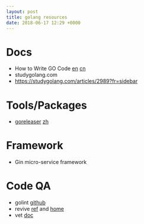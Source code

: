 ```yaml
---
layout: post
title: golang resources
date: 2018-06-17 12:29 +0000
---
```


# Docs
* How to Write GO Code [en](https://golang.org/doc/code.html) [cn](https://studygolang.com/articles/13155)
* studygolang.com 
* https://studygolang.com/articles/2989?fr=sidebar


# Tools/Packages
- [goreleaser](https://github.com/goreleaser/goreleaser) [zh](http://llever.com/goreleaser-zh/)

# Framework
* Gin micro-service framework 

# Code QA
* golint [github](https://github.com/golang/lint)
* revive [ref](https://blog.mgechev.com/2018/05/28/revive-golang-golint-linter/) and [home](https://blog.mgechev.com/2018/05/28/revive-golang-golint-linter/)
* vet [doc](https://golang.org/cmd/vet/)